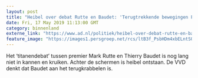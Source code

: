 ```yaml
---
layout: post
title: "Heibel over debat Rutte en Baudet: 'Terugtrekkende bewegingen FvD’"
date: Fri, 17 May 2019 11:13:00 GMT
category: binnenland
externe_link: "https://www.ad.nl/politiek/heibel-over-debat-rutte-en-baudet-terugtrekkende-bewegingen-fvd~acf4632b/"
feature_image: "https://images1.persgroep.net/rcs/ltB3f_PsbHDm4xbELntSQMscWPs/diocontent/148458137/_fitwidth/400/?appId=21791a8992982cd8da851550a453bd7f&quality=0.7"
---
```


Het ‘titanendebat’ tussen premier Mark Rutte en Thierry Baudet is nog lang niet in kannen en kruiken. Achter de schermen is heibel ontstaan. De VVD denkt dat Baudet aan het terugkrabbelen is.
